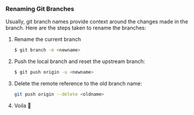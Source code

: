 ### Renaming Git Branches

Usually, git branch names provide context around the changes made in the branch. 
Here are the steps taken to rename the branches:

1. Rename the current branch
   ```bash
   $ git branch -m <newname>
   ```
2. Push the local branch and reset the upstream branch:
   ```bash
   $ git push origin -u <newname>
   ```
3. Delete the remote reference to the old branch name:
   ```bash
   git push origin --delete <oldname>
   ```
4. Voila 🚀
  
